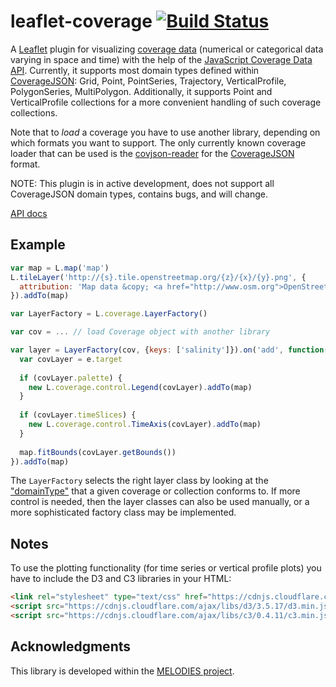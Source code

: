 # leaflet-coverage [![Build Status](https://travis-ci.org/Reading-eScience-Centre/leaflet-coverage.svg?branch=master)](https://travis-ci.org/Reading-eScience-Centre/leaflet-coverage)

A [Leaflet](http://leafletjs.com/) plugin for visualizing [coverage data](https://en.wikipedia.org/wiki/Coverage_data) (numerical or categorical data varying in space and time) with the help of the [JavaScript Coverage Data API](https://github.com/Reading-eScience-Centre/coverage-jsapi). Currently, it supports most domain types defined within [CoverageJSON](https://github.com/Reading-eScience-Centre/coveragejson):
Grid, Point, PointSeries, Trajectory, VerticalProfile, PolygonSeries, MultiPolygon. Additionally, it supports Point and VerticalProfile collections for a more convenient handling of such coverage collections.

Note that to *load* a coverage you have to use another library, depending on which formats you want to support. The only currently known coverage loader that can be used is the [covjson-reader](https://github.com/Reading-eScience-Centre/covjson-reader) for the [CoverageJSON](https://github.com/Reading-eScience-Centre/coveragejson) format.

NOTE: This plugin is in active development, does not support all CoverageJSON domain types, contains bugs, and will change.

[API docs](https://doc.esdoc.org/github.com/reading-escience-centre/leaflet-coverage/)

## Example

```js
var map = L.map('map')
L.tileLayer('http://{s}.tile.openstreetmap.org/{z}/{x}/{y}.png', {
  attribution: 'Map data &copy; <a href="http://www.osm.org">OpenStreetMap</a>'
}).addTo(map)

var LayerFactory = L.coverage.LayerFactory()

var cov = ... // load Coverage object with another library

var layer = LayerFactory(cov, {keys: ['salinity']}).on('add', function(e) {
  var covLayer = e.target
  
  if (covLayer.palette) {
    new L.coverage.control.Legend(covLayer).addTo(map)
  }
  
  if (covLayer.timeSlices) {
  	new L.coverage.control.TimeAxis(covLayer).addTo(map)
  }
  
  map.fitBounds(covLayer.getBounds())
}).addTo(map)
```

The `LayerFactory` selects the right layer class by looking at the 
["domainType"](https://github.com/Reading-eScience-Centre/coverage-jsapi/blob/master/Coverage.md#domainType)
that a given coverage or collection conforms to.
If more control is needed, then the layer classes can also be used manually, or
a more sophisticated factory class may be implemented.

## Notes

To use the plotting functionality (for time series or vertical profile plots) you have to include the D3 and C3 libraries in your HTML:

```html
<link rel="stylesheet" type="text/css" href="https://cdnjs.cloudflare.com/ajax/libs/c3/0.4.11/c3.min.css">
<script src="https://cdnjs.cloudflare.com/ajax/libs/d3/3.5.17/d3.min.js"></script>
<script src="https://cdnjs.cloudflare.com/ajax/libs/c3/0.4.11/c3.min.js"></script>
```

## Acknowledgments

This library is developed within the [MELODIES project](http://www.melodiesproject.eu).
